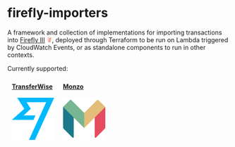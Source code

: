 # firefly-importers

A framework and collection of implementations for importing transactions into [Firefly III](https://firefly-iii.com) 
<img src="https://github.com/psedge/firefly-importers/blob/main/assets/firefly.png" alt="Firefly III" width="12" height="12">, 
deployed through Terraform to be run on Lambda triggered by CloudWatch Events, or as standalone components to run in other contexts. 
 
Currently supported:

<div>
    <p style="display: block; float: left; margin: 10px;">
       <a href="https://github.com/psedge/firefly-importers/blob/main/transferwise">
            <strong>TransferWise</strong>
            <br/>
            <br/>
            <img src="https://github.com/psedge/firefly-importers/blob/main/assets/transferwise.png" alt="TransferWise" width="96" height="96">
       </a>
    </p>
    <p style="display: block; float: left; margin: 10px;">
       <a href="https://github.com/psedge/firefly-importers/blob/main/monzo">
            <strong>Monzo</strong>
            <br/>
            <br/>
            <img src="https://github.com/psedge/firefly-importers/blob/main/assets/monzo.png" alt="Monzo" width="96" height="96">
       </a>
    </p>
</div>
